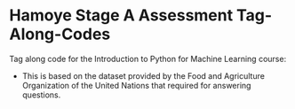 # Hamoye Stage A Assessment Tag-Along-Codes

Tag along code for the Introduction to Python for Machine Learning course:
- This is based on the dataset provided by the Food and Agriculture Organization of the United Nations that required for answering questions.
